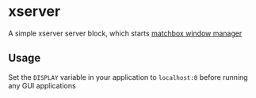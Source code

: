 # xserver

A simple xserver server block, which starts [matchbox window manager](https://www.usenix.org/legacy/publications/library/proceedings/usenix03/tech/freenix03/full_papers/allum/allum_html/matchbox.html)

## Usage

Set the `DISPLAY` variable in your application to `localhost:0` before running any GUI applications
